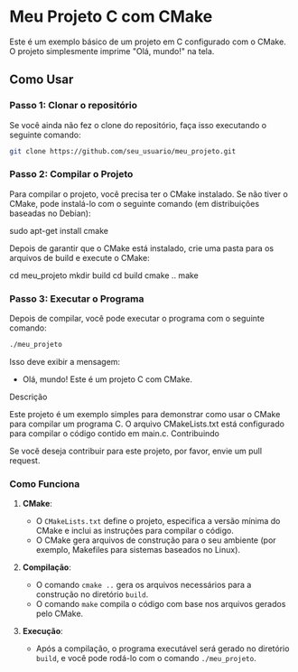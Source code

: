 # Meu Projeto C com CMake

Este é um exemplo básico de um projeto em C configurado com o CMake. O projeto simplesmente imprime "Olá, mundo!" na tela.

## Como Usar

### Passo 1: Clonar o repositório

Se você ainda não fez o clone do repositório, faça isso executando o seguinte comando:

```bash
git clone https://github.com/seu_usuario/meu_projeto.git
```

### Passo 2: Compilar o Projeto

Para compilar o projeto, você precisa ter o CMake instalado. Se não tiver o CMake, pode instalá-lo com o seguinte comando (em distribuições baseadas no Debian):

sudo apt-get install cmake

Depois de garantir que o CMake está instalado, crie uma pasta para os arquivos de build e execute o CMake:

cd meu_projeto
mkdir build
cd build
cmake ..
make

### Passo 3: Executar o Programa

Depois de compilar, você pode executar o programa com o seguinte comando:

```bash
./meu_projeto
```

Isso deve exibir a mensagem:

- Olá, mundo! Este é um projeto C com CMake.

Descrição

Este projeto é um exemplo simples para demonstrar como usar o CMake para compilar um programa C. O arquivo CMakeLists.txt está configurado para compilar o código contido em main.c.
Contribuindo

Se você deseja contribuir para este projeto, por favor, envie um pull request.


### Como Funciona

1. **CMake**:
   - O `CMakeLists.txt` define o projeto, especifica a versão mínima do CMake e inclui as instruções para compilar o código.
   - O CMake gera arquivos de construção para o seu ambiente (por exemplo, Makefiles para sistemas baseados no Linux).

2. **Compilação**:
   - O comando `cmake ..` gera os arquivos necessários para a construção no diretório `build`.
   - O comando `make` compila o código com base nos arquivos gerados pelo CMake.

3. **Execução**:
   - Após a compilação, o programa executável será gerado no diretório `build`, e você pode rodá-lo com o comando `./meu_projeto`.




